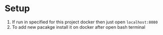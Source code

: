# Setup 

1. If run in specified for this project docker then just open `localhost:8080`
2. To add new pacakge install it on docker after open bash terminal
